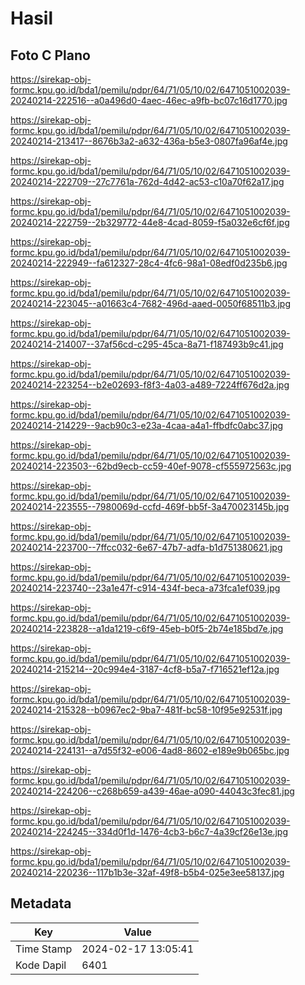 # Hasil

## Foto C Plano

https://sirekap-obj-formc.kpu.go.id/bda1/pemilu/pdpr/64/71/05/10/02/6471051002039-20240214-222516--a0a496d0-4aec-46ec-a9fb-bc07c16d1770.jpg

https://sirekap-obj-formc.kpu.go.id/bda1/pemilu/pdpr/64/71/05/10/02/6471051002039-20240214-213417--8676b3a2-a632-436a-b5e3-0807fa96af4e.jpg

https://sirekap-obj-formc.kpu.go.id/bda1/pemilu/pdpr/64/71/05/10/02/6471051002039-20240214-222709--27c7761a-762d-4d42-ac53-c10a70f62a17.jpg

https://sirekap-obj-formc.kpu.go.id/bda1/pemilu/pdpr/64/71/05/10/02/6471051002039-20240214-222759--2b329772-44e8-4cad-8059-f5a032e6cf6f.jpg

https://sirekap-obj-formc.kpu.go.id/bda1/pemilu/pdpr/64/71/05/10/02/6471051002039-20240214-222949--fa612327-28c4-4fc6-98a1-08edf0d235b6.jpg

https://sirekap-obj-formc.kpu.go.id/bda1/pemilu/pdpr/64/71/05/10/02/6471051002039-20240214-223045--a01663c4-7682-496d-aaed-0050f68511b3.jpg

https://sirekap-obj-formc.kpu.go.id/bda1/pemilu/pdpr/64/71/05/10/02/6471051002039-20240214-214007--37af56cd-c295-45ca-8a71-f187493b9c41.jpg

https://sirekap-obj-formc.kpu.go.id/bda1/pemilu/pdpr/64/71/05/10/02/6471051002039-20240214-223254--b2e02693-f8f3-4a03-a489-7224ff676d2a.jpg

https://sirekap-obj-formc.kpu.go.id/bda1/pemilu/pdpr/64/71/05/10/02/6471051002039-20240214-214229--9acb90c3-e23a-4caa-a4a1-ffbdfc0abc37.jpg

https://sirekap-obj-formc.kpu.go.id/bda1/pemilu/pdpr/64/71/05/10/02/6471051002039-20240214-223503--62bd9ecb-cc59-40ef-9078-cf555972563c.jpg

https://sirekap-obj-formc.kpu.go.id/bda1/pemilu/pdpr/64/71/05/10/02/6471051002039-20240214-223555--7980069d-ccfd-469f-bb5f-3a470023145b.jpg

https://sirekap-obj-formc.kpu.go.id/bda1/pemilu/pdpr/64/71/05/10/02/6471051002039-20240214-223700--7ffcc032-6e67-47b7-adfa-b1d751380621.jpg

https://sirekap-obj-formc.kpu.go.id/bda1/pemilu/pdpr/64/71/05/10/02/6471051002039-20240214-223740--23a1e47f-c914-434f-beca-a73fca1ef039.jpg

https://sirekap-obj-formc.kpu.go.id/bda1/pemilu/pdpr/64/71/05/10/02/6471051002039-20240214-223828--a1da1219-c6f9-45eb-b0f5-2b74e185bd7e.jpg

https://sirekap-obj-formc.kpu.go.id/bda1/pemilu/pdpr/64/71/05/10/02/6471051002039-20240214-215214--20c994e4-3187-4cf8-b5a7-f716521ef12a.jpg

https://sirekap-obj-formc.kpu.go.id/bda1/pemilu/pdpr/64/71/05/10/02/6471051002039-20240214-215328--b0967ec2-9ba7-481f-bc58-10f95e92531f.jpg

https://sirekap-obj-formc.kpu.go.id/bda1/pemilu/pdpr/64/71/05/10/02/6471051002039-20240214-224131--a7d55f32-e006-4ad8-8602-e189e9b065bc.jpg

https://sirekap-obj-formc.kpu.go.id/bda1/pemilu/pdpr/64/71/05/10/02/6471051002039-20240214-224206--c268b659-a439-46ae-a090-44043c3fec81.jpg

https://sirekap-obj-formc.kpu.go.id/bda1/pemilu/pdpr/64/71/05/10/02/6471051002039-20240214-224245--334d0f1d-1476-4cb3-b6c7-4a39cf26e13e.jpg

https://sirekap-obj-formc.kpu.go.id/bda1/pemilu/pdpr/64/71/05/10/02/6471051002039-20240214-220236--117b1b3e-32af-49f8-b5b4-025e3ee58137.jpg


## Metadata

| Key        | Value               |
| ---------- | ------------------- |
| Time Stamp | 2024-02-17 13:05:41 |
| Kode Dapil | 6401                |



